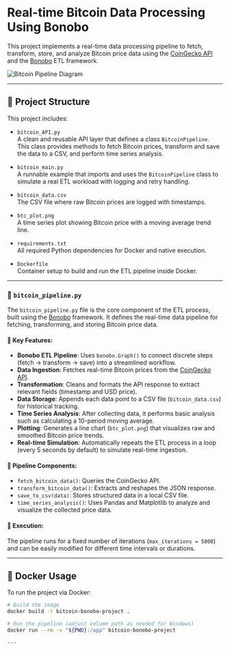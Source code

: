 # Real-time Bitcoin Data Processing Using Bonobo

This project implements a real-time data processing pipeline to fetch, transform, store, and analyze Bitcoin price data using the [CoinGecko API](https://www.coingecko.com/en/api/documentation) and the [Bonobo](https://www.bonobo-project.org/) ETL framework.

![Bitcoin Pipeline Diagram](https://www.mermaidchart.com/raw/eaeaaae9-5a58-4e56-89c4-f38dcd013bf0?theme=light&version=v0.1&format=svg)

---

## 📁 Project Structure

This project includes:

- `bitcoin_API.py`  
  A clean and reusable API layer that defines a class `BitcoinPipeline`. This class provides methods to fetch Bitcoin prices, transform and save the data to a CSV, and perform time series analysis.

- `bitcoin_main.py`  
  A runnable example that imports and uses the `BitcoinPipeline` class to simulate a real ETL workload with logging and retry handling.

- `bitcoin_data.csv`  
  The CSV file where raw Bitcoin prices are logged with timestamps.

- `btc_plot.png`  
  A time series plot showing Bitcoin price with a moving average trend line.

- `requirements.txt`  
  All required Python dependencies for Docker and native execution.

- `Dockerfile`  
  Container setup to build and run the ETL pipeline inside Docker.

---

### 🧠 `bitcoin_pipeline.py`

The `bitcoin_pipeline.py` file is the core component of the ETL process, built using the [Bonobo](https://www.bonobo-project.org/) framework. It defines the real-time data pipeline for fetching, transforming, and storing Bitcoin price data.

#### 🚀 Key Features:
- **Bonobo ETL Pipeline**: Uses `bonobo.Graph()` to connect discrete steps (fetch → transform → save) into a streamlined workflow.
- **Data Ingestion**: Fetches real-time Bitcoin prices from the [CoinGecko API](https://www.coingecko.com/en/api/documentation).
- **Transformation**: Cleans and formats the API response to extract relevant fields (timestamp and USD price).
- **Data Storage**: Appends each data point to a CSV file (`bitcoin_data.csv`) for historical tracking.
- **Time Series Analysis**: After collecting data, it performs basic analysis such as calculating a 10-period moving average.
- **Plotting**: Generates a line chart (`btc_plot.png`) that visualizes raw and smoothed Bitcoin price trends.
- **Real-time Simulation**: Automatically repeats the ETL process in a loop (every 5 seconds by default) to simulate real-time ingestion.

#### 🧩 Pipeline Components:
- `fetch_bitcoin_data()`: Queries the CoinGecko API.
- `transform_bitcoin_data()`: Extracts and reshapes the JSON response.
- `save_to_csv(data)`: Stores structured data in a local CSV file.
- `time_series_analysis()`: Uses Pandas and Matplotlib to analyze and visualize the collected price data.

#### 🔁 Execution:
The pipeline runs for a fixed number of iterations (`max_iterations = 5000`) and can be easily modified for different time intervals or durations.

---

## 🐳 Docker Usage

To run the project via Docker:

```bash
# Build the image
docker build -t bitcoin-bonobo-project .

# Run the pipeline (adjust volume path as needed for Windows)
docker run --rm -v "${PWD}:/app" bitcoin-bonobo-project

---
